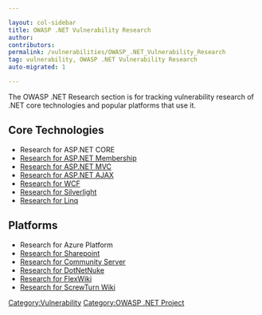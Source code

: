 ```yaml
---

layout: col-sidebar
title: OWASP .NET Vulnerability Research
author: 
contributors: 
permalink: /vulnerabilities/OWASP_.NET_Vulnerability_Research
tag: vulnerability, OWASP .NET Vulnerability Research
auto-migrated: 1

---
```


The OWASP .NET Research section is for tracking vulnerability research
of .NET core technologies and popular platforms that use it.

## Core Technologies

  - Research for ASP.NET CORE
  - [Research for ASP.NET
    Membership](Research_for_ASP.NET_Membership "wikilink")
  - [Research for ASP.NET MVC](Research_for_ASP.NET_MVC "wikilink")
  - [Research for ASP.NET AJAX](Research_for_ASP.NET_AJAX "wikilink")
  - [Research for WCF](Research_for_WCF "wikilink")
  - [Research for Silverlight](Research_for_Silverlight "wikilink")
  - [Research for Linq](Research_for_Linq "wikilink")

## Platforms

  - Research for Azure Platform
  - [Research for Sharepoint](Research_for_Sharepoint "wikilink")
  - [Research for Community
    Server](Research_for_Community_Server "wikilink")
  - [Research for DotNetNuke](Research_for_DotNetNuke "wikilink")
  - [Research for FlexWiki](Research_for_FlexWiki "wikilink")
  - [Research for ScrewTurn
    Wiki](Research_for_ScrewTurn_Wiki "wikilink")

[Category:Vulnerability](Category:Vulnerability "wikilink")
[Category:OWASP .NET Project](Category:OWASP_.NET_Project "wikilink")